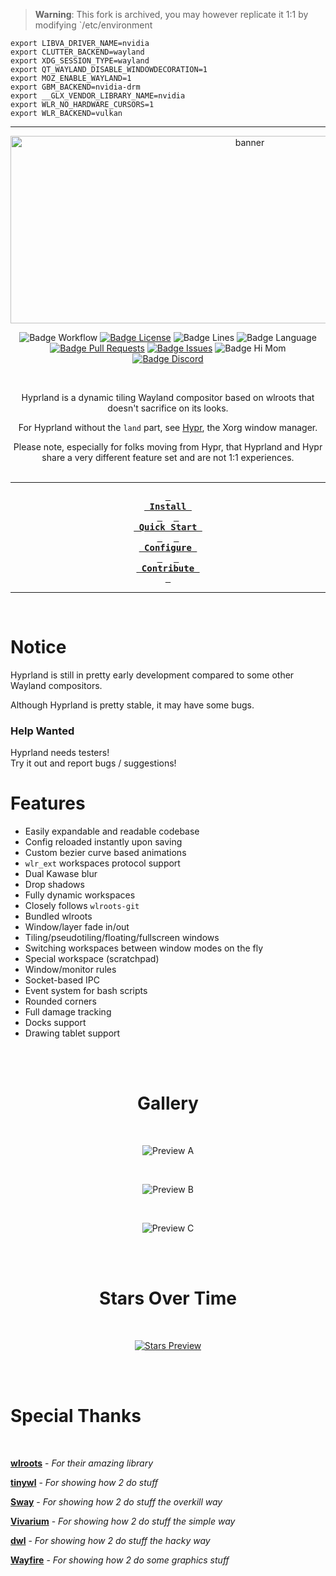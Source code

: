 > **Warning**:
> This fork is archived, you may however replicate it 1:1 by modifying `/etc/environment

```
export LIBVA_DRIVER_NAME=nvidia
export CLUTTER_BACKEND=wayland
export XDG_SESSION_TYPE=wayland
export QT_WAYLAND_DISABLE_WINDOWDECORATION=1
export MOZ_ENABLE_WAYLAND=1
export GBM_BACKEND=nvidia-drm
export __GLX_VENDOR_LIBRARY_NAME=nvidia
export WLR_NO_HARDWARE_CURSORS=1
export WLR_BACKEND=vulkan
```

***

<div align = center>

<img src="https://raw.githubusercontent.com/vaxerski/Hyprland/main/assets/header.svg" width="750" height="300" alt="banner">

<br>

![Badge Workflow] 
[![Badge License]][License] 
![Badge Lines] 
![Badge Language] 
[![Badge Pull Requests]][Pull Requests] 
[![Badge Issues]][Issues] 
![Badge Hi Mom]<br>
[![Badge Discord]][Discord]

<br>

Hyprland is a dynamic tiling Wayland compositor based on wlroots that doesn't sacrifice on its looks.

For Hyprland without the `land` part, see [Hypr], the Xorg window manager.

Please note, especially for folks moving from Hypr, that Hyprland and Hypr share a very different feature set and are not 1:1 experiences.
<br>
<br>

---

**[<kbd> <br> Install <br> </kbd>][Install]** 
**[<kbd> <br> Quick Start <br> </kbd>][Quick Start]** 
**[<kbd> <br> Configure <br> </kbd>][Configure]** 
**[<kbd> <br> Contribute <br> </kbd>][Contribute]**

---

<br>

</div>
 
# Notice

Hyprland is still in pretty early development compared to some other Wayland compositors.

Although Hyprland is pretty stable, it may have some bugs.

### Help Wanted

Hyprland needs testers! <br/>
Try it out and report bugs / suggestions!

# Features

- Easily expandable and readable codebase
- Config reloaded instantly upon saving
- Custom bezier curve based animations
- `wlr_ext` workspaces protocol support
- Dual Kawase blur
- Drop shadows
- Fully dynamic workspaces
- Closely follows `wlroots-git`
- Bundled wlroots
- Window/layer fade in/out
- Tiling/pseudotiling/floating/fullscreen windows
- Switching workspaces between window modes on the fly
- Special workspace (scratchpad)
- Window/monitor rules
- Socket-based IPC
- Event system for bash scripts
- Rounded corners
- Full damage tracking
- Docks support
- Drawing tablet support

<br>
<br>

<div align = center>

# Gallery

<br>

![Preview A]

<br>

![Preview B]

<br>

![Preview C]

<br>
<br>

# Stars Over Time

<br>

[![Stars Preview]][Stars]

<br>
<br>

</div>

# Special Thanks

<br>

**[wlroots]** - *For their amazing library*

**[tinywl]** - *For showing how 2 do stuff*

**[Sway]** - *For showing how 2 do stuff the overkill way*

**[Vivarium]** - *For showing how 2 do stuff the simple way*

**[dwl]** - *For showing how 2 do stuff the hacky way*

**[Wayfire]** - *For showing how 2 do some graphics stuff*


<!----------------------------------------------------------------------------->

[Configure]: https://github.com/hyprwm/Hyprland/wiki/Configuring-Hyprland
[Discord]: https://discord.gg/hQ9XvMUjjr
[Stars]: https://starchart.cc/hyprwm/Hyprland
[Hypr]: https://github.com/hyprwm/Hypr

[Pull Requests]: https://github.com/hyprwm/Hyprland/pulls
[Issues]: https://github.com/hyprwm/Hyprland/issues
[Todo]: https://github.com/hyprwm/Hyprland/projects?type=beta

[Contribute]: https://github.com/hyprwm/Hyprland/wiki/Contributing-&-Debugging
[Install]: https://github.com/hyprwm/Hyprland/wiki/Installation
[Quick Start]: https://github.com/hyprwm/Hyprland/wiki/Quick-start
[License]: LICENSE


<!----------------------------------{ Thanks }--------------------------------->

[Vivarium]: https://github.com/inclement/vivarium
[WlRoots]: https://gitlab.freedesktop.org/wlroots/wlroots
[Wayfire]: https://github.com/WayfireWM/wayfire
[TinyWl]: https://gitlab.freedesktop.org/wlroots/wlroots/-/blob/master/tinywl/tinywl.c
[Sway]: https://github.com/swaywm/sway
[DWL]: https://github.com/djpohly/dwl

<!----------------------------------{ Images }--------------------------------->

[Stars Preview]: https://starchart.cc/vaxerski/Hyprland.svg
[Preview A]: https://i.imgur.com/NbrTnZH.png
[Preview B]: https://i.imgur.com/ZA4Fa8R.png
[Preview C]: https://i.imgur.com/BpXxM8H.png


<!----------------------------------{ Badges }--------------------------------->

[Badge Workflow]: https://github.com/hyprwm/Hyprland/actions/workflows/ci.yaml/badge.svg

[Badge Discord]: https://img.shields.io/badge/Join%20the-Discord%20server-6666ff
[Badge Issues]: https://img.shields.io/github/issues/hyprwm/Hyprland
[Badge Pull Requests]: https://img.shields.io/github/issues-pr/hyprwm/Hyprland
[Badge Language]: https://img.shields.io/github/languages/top/hyprwm/Hyprland
[Badge License]: https://img.shields.io/github/license/hyprwm/Hyprland
[Badge Lines]: https://img.shields.io/tokei/lines/github/hyprwm/Hyprland
[Badge Hi Mom]: https://img.shields.io/badge/Hi-mom!-ff69b4
